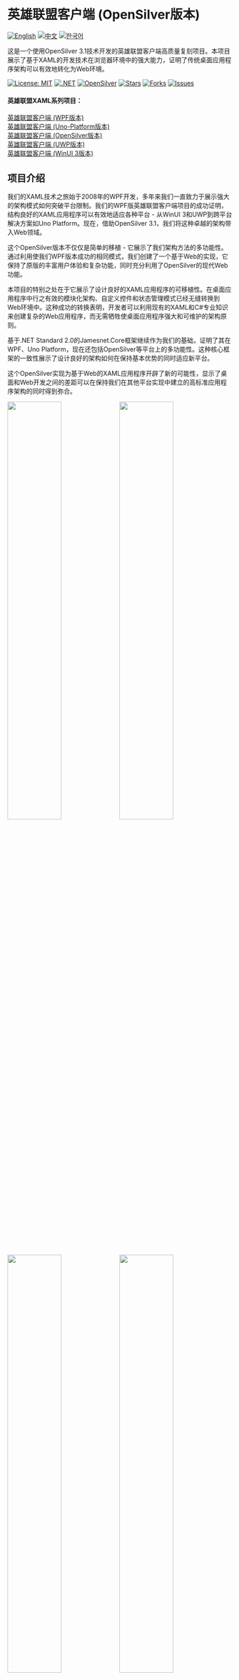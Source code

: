# 英雄联盟客户端 (OpenSilver版本)

[![English](https://img.shields.io/badge/docs-English-blue.svg)](README.md) [![中文](https://img.shields.io/badge/docs-中文-red.svg)](README.zh-CN.md) [![한국어](https://img.shields.io/badge/docs-한국어-green.svg)](README.ko.md)

这是一个使用OpenSilver 3.1技术开发的英雄联盟客户端高质量复刻项目。本项目展示了基于XAML的开发技术在浏览器环境中的强大能力，证明了传统桌面应用程序架构可以有效地转化为Web环境。

[![License: MIT](https://img.shields.io/badge/License-MIT-yellow.svg)](https://opensource.org/licenses/MIT)
[![.NET](https://img.shields.io/badge/.NET-9.0-blue.svg)](https://dotnet.microsoft.com/download)
[![OpenSilver](https://img.shields.io/badge/OpenSilver-3.1-purple.svg)](https://opensilver.net)
[![Stars](https://img.shields.io/github/stars/jamesnetgroup/leagueoflegends-opensilver.svg)](https://github.com/jamesnetgroup/leagueoflegends-opensilver/stargazers)
[![Forks](https://img.shields.io/github/forks/jamesnetgroup/leagueoflegends-opensilver.svg)](https://github.com/jamesnetgroup/leagueoflegends-opensilver/network/members)
[![Issues](https://img.shields.io/github/issues/jamesnetgroup/leagueoflegends-opensilver.svg)](https://github.com/jamesnetgroup/leagueoflegends-opensilver/issues)

#### 英雄联盟XAML系列项目：
[英雄联盟客户端 (WPF版本)](https://github.com/jamesnetgroup/leagueoflegends-wpf)  
[英雄联盟客户端 (Uno-Platform版本)](https://github.com/jamesnetgroup/leagueoflegends-uno)  
[英雄联盟客户端 (OpenSilver版本)](https://github.com/jamesnetgroup/leagueoflegends-opensilver)  
[英雄联盟客户端 (UWP版本)](https://github.com/JamesnetGroup/leagueoflegends-uwp)  
[英雄联盟客户端 (WinUI 3版本)](https://github.com/jamesnetgroup/leagueoflegends-winui3)

## 项目介绍

我们的XAML技术之旅始于2008年的WPF开发，多年来我们一直致力于展示强大的架构模式如何突破平台限制。我们的WPF版英雄联盟客户端项目的成功证明，结构良好的XAML应用程序可以有效地适应各种平台 - 从WinUI 3和UWP到跨平台解决方案如Uno Platform。现在，借助OpenSilver 3.1，我们将这种卓越的架构带入Web领域。

这个OpenSilver版本不仅仅是简单的移植 - 它展示了我们架构方法的多功能性。通过利用使我们WPF版本成功的相同模式，我们创建了一个基于Web的实现，它保持了原版的丰富用户体验和复杂功能，同时充分利用了OpenSilver的现代Web功能。

本项目的特别之处在于它展示了设计良好的XAML应用程序的可移植性。在桌面应用程序中行之有效的模块化架构、自定义控件和状态管理模式已经无缝转换到Web环境中。这种成功的转换表明，开发者可以利用现有的XAML和C#专业知识来创建复杂的Web应用程序，而无需牺牲使桌面应用程序强大和可维护的架构原则。

基于.NET Standard 2.0的Jamesnet.Core框架继续作为我们的基础，证明了其在WPF、Uno Platform，现在还包括OpenSilver等平台上的多功能性。这种核心框架的一致性展示了设计良好的架构如何在保持基本优势的同时适应新平台。

这个OpenSilver实现为基于Web的XAML应用程序开辟了新的可能性，显示了桌面和Web开发之间的差距可以在保持我们在其他平台实现中建立的高标准应用程序架构的同时得到弥合。

<img src="https://github.com/user-attachments/assets/3bc0d881-577e-4aa2-8802-698169d701a5" width="49%"/>
<img src="https://github.com/user-attachments/assets/d3b13869-d0f8-457d-90d9-5a637c500b4a" width="49%"/>
<img src="https://github.com/user-attachments/assets/45920f83-41b9-4924-8e92-86123d15a2a4" width="49%"/>
<img src="https://github.com/user-attachments/assets/4e41c4af-1a98-48b0-9c44-05ac48f0430e" width="49%"/>
<img src="https://github.com/user-attachments/assets/78415f9d-732c-4940-881c-beed7a6e9620" width="49%"/>
<img src="https://github.com/user-attachments/assets/b376f4ed-4ffd-4528-b1cc-6b0483f442e1" width="49%"/>
<img src="https://github.com/user-attachments/assets/3bc0d881-577e-4aa2-8802-698169d701a5" width="49%"/>
<img src="https://github.com/user-attachments/assets/0cedb504-2f27-43b8-87ed-34e85f1d7b83" width="49%"/>
<img src="https://github.com/user-attachments/assets/f5e80933-9d18-47c1-81c6-eb55a680972a" width="49%"/>
<img src="https://github.com/user-attachments/assets/d8aa51d5-c6e1-4a9a-95f8-e20a7c6f9f91" width="49%"/>
<img src="https://github.com/user-attachments/assets/c2cc6c22-8345-4333-83a2-61ab08883652" width="49%"/>
<img src="https://github.com/user-attachments/assets/fd6aa0ca-14c1-4446-b6cb-2617bc15b373" width="49%"/>
<img src="https://github.com/user-attachments/assets/be84fe63-4fb5-4a6c-a537-9907b88e648b" width="49%"/>
<img src="https://github.com/user-attachments/assets/24db2d8b-b839-42b2-be8a-2fc6266dad77" width="49%"/>
<img src="https://github.com/user-attachments/assets/642ccf0d-f2df-4adc-bb87-b1246cbda0b7" width="49%"/>
<img src="https://github.com/user-attachments/assets/bece2bfd-1bb9-436e-b928-929d3706398c" width="49%"/>

## 核心技术栈
> 代码库包含所有框架源代码。

- [x] **Jamesnet.Core**: 基于.NET Standard 2.0的跨平台核心库
- [x] **OpenSilver 3.1**: 现代化的Silverlight兼容Web框架
- [x] **Jamesnet.OpenSilver**: 针对Web优化的窗口管理和UI框架

## 主要特性和实现

1. **Web优化架构**
   - [x] 适应Web的模块化和分布式系统设计
   - [x] 浏览器友好的状态管理
   - [x] Web特定的性能优化

2. **高级OpenSilver技术**
   - [x] Web兼容的自定义控件实现
   - [x] 针对浏览器优化的状态管理
   - [x] Web特定的渲染优化

3. **性能优化**
   - [x] 浏览器内存管理
   - [x] Web特定的异步模式
   - [x] 网络感知的资源加载

4. **UI/UX设计**
   - [x] Web兼容的Geometry Path实现
   - [x] 浏览器优化的动画效果
   - [x] 响应式设计适配

5. **框架设计**
   - [x] Web兼容的事件系统
   - [x] 浏览器状态管理模式
   - [x] 面向Web的导航系统

本项目全面展示了基于Jamesnet.Core和Jamesnet.OpenSilver的高级设计模式和技术，同时最大限度地发挥了基于浏览器的XAML开发的强大功能。通过提供大规模Web应用程序开发所需的各种技术和模式的实际应用案例，为希望打通桌面端和Web端开发鸿沟的开发者提供了丰富的学习材料。

我们希望本项目能够启发XAML生态系统中的开发者，并作为使用OpenSilver开发复杂Web应用程序的最佳实践。此外，我们期望通过本项目展示精心设计的XAML应用程序如何能够在不同平台间无缝转换 - 从基于WPF构建的桌面应用程序到由OpenSilver驱动的Web应用程序，在保持XAML所特有的强大架构和丰富用户体验的同时，为现代Web开发开辟新的视野。


## 技术栈
- .NET 9.0
- OpenSilver 3.1
- Jamesnet.Core
- Jamesnet.OpenSilver

## 快速开始
### 前置要求
- Visual Studio 2022 或更高版本
- .NET 9.0 SDK
- OpenSilver 3.1 SDK
- Jamesnet.OpenSilver NuGet包

### 安装和运行
#### 1. 克隆仓库：

```
git clone https://github.com/jamesnetgroup/leagueoflegends-opensilver
```

#### 2. 打开解决方案
- [x] Visual Studio
- [x] Visual Studio Code
- [x] JetBrains Rider

#### 3. 构建和运行
- [x] 设置启动项目
- [x] 按F5或点击运行按钮
- [x] 推荐使用现代浏览器

## 学习机会
本项目为开发者提供了宝贵的学习机会：
1. **复杂UI重现**: 学习在Web环境中重现复杂用户界面的技术
2. **自定义控件开发**: 理解在OpenSilver中构建自定义控件的过程
3. **MVVM实践**: 在复杂的Web应用中查看MVVM模式的实际实现
4. **Geometry Path使用**: 掌握在Web环境中使用Geometry Path进行复杂UI设计
5. **性能优化**: 学习大型Web应用的优化策略

## 贡献
欢迎为英雄联盟客户端(OpenSilver版本)项目做出贡献！欢迎提交问题、创建拉取请求或提出改进建议。

## 许可证
本项目基于MIT许可证 - 详情请查看[LICENSE](LICENSE)文件。

## 联系方式
- 网站: https://jamesnet.dev
- 邮箱: james@jamesnet.dev, vickyqu115@hotmail.com

体验OpenSilver在Web环境中重现复杂游戏界面的强大能力！
